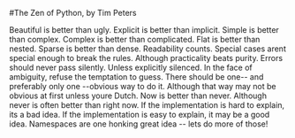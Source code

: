#The Zen of Python, by Tim Peters

Beautiful is better than ugly. Explicit is better than implicit. Simple is better than complex. Complex is better than complicated. Flat is better than nested. Sparse is better than dense. Readability counts. Special cases arent special enough to break the rules. Although practicality beats purity. Errors should never pass silently. Unless explicitly silenced. In the face of ambiguity, refuse the temptation to guess. There should be one-- and preferably only one --obvious way to do it. Although that way may not be obvious at first unless youre Dutch. Now is better than never. Although never is often better than right now. If the implementation is hard to explain, its a bad idea. If the implementation is easy to explain, it may be a good idea. Namespaces are one honking great idea -- lets do more of those!
